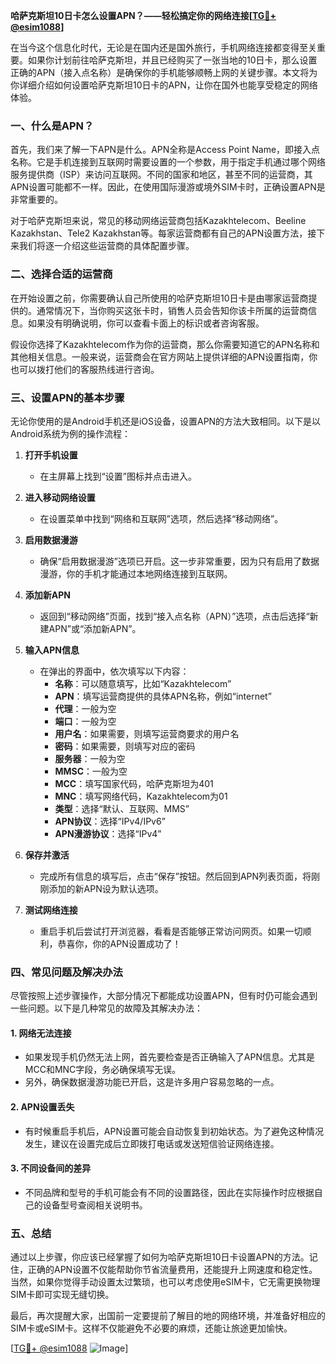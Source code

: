 **哈萨克斯坦10日卡怎么设置APN？——轻松搞定你的网络连接[[TG💪+ @esim1088](https://t.me/s/esim1088)]**

在当今这个信息化时代，无论是在国内还是国外旅行，手机网络连接都变得至关重要。如果你计划前往哈萨克斯坦，并且已经购买了一张当地的10日卡，那么设置正确的APN（接入点名称）是确保你的手机能够顺畅上网的关键步骤。本文将为你详细介绍如何设置哈萨克斯坦10日卡的APN，让你在国外也能享受稳定的网络体验。

### 一、什么是APN？

首先，我们来了解一下APN是什么。APN全称是Access Point Name，即接入点名称。它是手机连接到互联网时需要设置的一个参数，用于指定手机通过哪个网络服务提供商（ISP）来访问互联网。不同的国家和地区，甚至不同的运营商，其APN设置可能都不一样。因此，在使用国际漫游或境外SIM卡时，正确设置APN是非常重要的。

对于哈萨克斯坦来说，常见的移动网络运营商包括Kazakhtelecom、Beeline Kazakhstan、Tele2 Kazakhstan等。每家运营商都有自己的APN设置方法，接下来我们将逐一介绍这些运营商的具体配置步骤。

### 二、选择合适的运营商

在开始设置之前，你需要确认自己所使用的哈萨克斯坦10日卡是由哪家运营商提供的。通常情况下，当你购买这张卡时，销售人员会告知你该卡所属的运营商信息。如果没有明确说明，你可以查看卡面上的标识或者咨询客服。

假设你选择了Kazakhtelecom作为你的运营商，那么你需要知道它的APN名称和其他相关信息。一般来说，运营商会在官方网站上提供详细的APN设置指南，你也可以拨打他们的客服热线进行咨询。

### 三、设置APN的基本步骤

无论你使用的是Android手机还是iOS设备，设置APN的方法大致相同。以下是以Android系统为例的操作流程：

1. **打开手机设置**
   - 在主屏幕上找到“设置”图标并点击进入。
   
2. **进入移动网络设置**
   - 在设置菜单中找到“网络和互联网”选项，然后选择“移动网络”。

3. **启用数据漫游**
   - 确保“启用数据漫游”选项已开启。这一步非常重要，因为只有启用了数据漫游，你的手机才能通过本地网络连接到互联网。

4. **添加新APN**
   - 返回到“移动网络”页面，找到“接入点名称（APN）”选项，点击后选择“新建APN”或“添加新APN”。

5. **输入APN信息**
   - 在弹出的界面中，依次填写以下内容：
     - **名称**：可以随意填写，比如“Kazakhtelecom”
     - **APN**：填写运营商提供的具体APN名称，例如“internet”
     - **代理**：一般为空
     - **端口**：一般为空
     - **用户名**：如果需要，则填写运营商要求的用户名
     - **密码**：如果需要，则填写对应的密码
     - **服务器**：一般为空
     - **MMSC**：一般为空
     - **MCC**：填写国家代码，哈萨克斯坦为401
     - **MNC**：填写网络代码，Kazakhtelecom为01
     - **类型**：选择“默认、互联网、MMS”
     - **APN协议**：选择“IPv4/IPv6”
     - **APN漫游协议**：选择“IPv4”

6. **保存并激活**
   - 完成所有信息的填写后，点击“保存”按钮。然后回到APN列表页面，将刚刚添加的新APN设为默认选项。

7. **测试网络连接**
   - 重启手机后尝试打开浏览器，看看是否能够正常访问网页。如果一切顺利，恭喜你，你的APN设置成功了！

### 四、常见问题及解决办法

尽管按照上述步骤操作，大部分情况下都能成功设置APN，但有时仍可能会遇到一些问题。以下是几种常见的故障及其解决办法：

#### 1. 网络无法连接
   - 如果发现手机仍然无法上网，首先要检查是否正确输入了APN信息。尤其是MCC和MNC字段，务必确保填写无误。
   - 另外，确保数据漫游功能已开启，这是许多用户容易忽略的一点。

#### 2. APN设置丢失
   - 有时候重启手机后，APN设置可能会自动恢复到初始状态。为了避免这种情况发生，建议在设置完成后立即拨打电话或发送短信验证网络连接。

#### 3. 不同设备间的差异
   - 不同品牌和型号的手机可能会有不同的设置路径，因此在实际操作时应根据自己的设备型号查阅相关说明书。

### 五、总结

通过以上步骤，你应该已经掌握了如何为哈萨克斯坦10日卡设置APN的方法。记住，正确的APN设置不仅能帮助你节省流量费用，还能提升上网速度和稳定性。当然，如果你觉得手动设置太过繁琐，也可以考虑使用eSIM卡，它无需更换物理SIM卡即可实现无缝切换。

最后，再次提醒大家，出国前一定要提前了解目的地的网络环境，并准备好相应的SIM卡或eSIM卡。这样不仅能避免不必要的麻烦，还能让旅途更加愉快。

[[TG💪+ @esim1088](https://t.me/s/esim1088) ![Image](https://i.postimg.cc/4NQfJmqS/Snipaste-2025-05-13-00-14-12.png)]